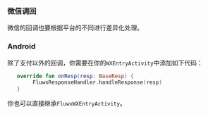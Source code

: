 ### 微信调回
微信的回调也要根据平台的不同进行差异化处理。

### Android
除了支付以外的回调，你需要在你的```WXEntryActivity```中添加如下代码：
```kotlin
   override fun onResp(resp: BaseResp) {
        FluwxResponseHandler.handleResponse(resp)
   }
```
你也可以直接继承```FluwxWXEntryActivity```。